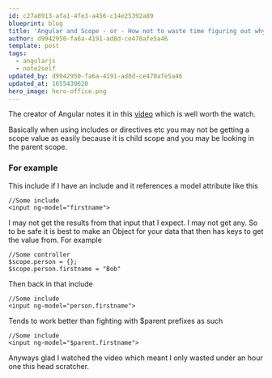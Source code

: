 ```yaml
---
id: c27a8913-afa1-4fe3-a456-c14e25392a89
blueprint: blog
title: 'Angular and Scope - or - How not to waste time figuring out why a scope value is not working'
author: d9942950-fa6a-4191-ad8d-ce470afe5a46
template: post
tags:
  - angularjs
  - note2self
updated_by: d9942950-fa6a-4191-ad8d-ce470afe5a46
updated_at: 1655430620
hero_image: hero-office.png
---
```

The creator of Angular notes it in this [video](https://www.youtube.com/watch?v=ZhfUv0spHCY&list=FLZa3QWzy1z1G9FIw02pytdA&index=2) which is well worth the watch.

Basically when using includes or directives etc you may not be getting a scope value as easily because it is child scope and you may be looking in the parent scope. 

### For example 

This include if I have an include and it references a model attribute like this

~~~
//Some include
<input ng-model="firstname">
~~~

I may not get the results from that input that I expect. I may not get any. So to be safe it is best to make an Object for your data that then has keys to get the value from. For example

~~~
//Some controller
$scope.person = {};
$scope.person.firstname = "Bob"
~~~

Then back in that include

~~~
//Some include
<input ng-model="person.firstname">
~~~

Tends to work better than fighting with $parent prefixes as such

~~~
//Some include
<input ng-model="$parent.firstname">
~~~

Anyways glad I watched the video which meant I only wasted under an hour one this head scratcher. 